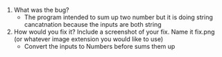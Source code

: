 1. What was the bug?
   - The program intended to sum up two number but it is doing string cancatnation because the inputs are both string
2. How would you fix it? Include a screenshot of your fix. Name it fix.png (or whatever image extension you would like to use)
   - Convert the inputs to Numbers before sums them up